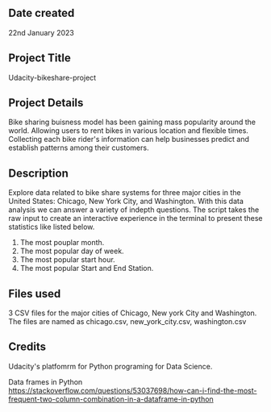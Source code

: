 ## Date created

22nd January 2023

## Project Title

Udacity-bikeshare-project

## Project Details

Bike sharing buisness model has been gaining mass popularity around the world. Allowing users to rent bikes in various location and flexible times. Collecting each bike rider's information can help businesses predict and establish patterns among their customers.

## Description

Explore data related to bike share systems for three major cities in the United States: Chicago, New York City, and Washington. With this data analysis we can answer a variety of indepth questions. The script takes the raw input to create an interactive experience in the terminal to present these statistics like listed below.

1) The most pouplar month.
2) The most popular day of week.
3) The most popular start hour.
4) The most popular Start and End Station.

## Files used

3 CSV files for the major cities of Chicago, New york City and Washington. The files are named as chicago.csv, new_york_city.csv, washington.csv

## Credits

Udacity's platfomrm for Python programing for Data Science.

Data frames in Python https://stackoverflow.com/questions/53037698/how-can-i-find-the-most-frequent-two-column-combination-in-a-dataframe-in-python

